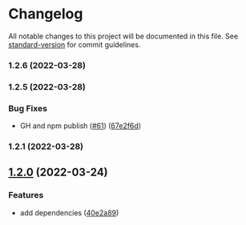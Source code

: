 # Changelog

All notable changes to this project will be documented in this file. See [standard-version](https://github.com/conventional-changelog/standard-version) for commit guidelines.

### 1.2.6 (2022-03-28)

### 1.2.5 (2022-03-28)


### Bug Fixes

* GH and npm publish ([#61](https://github.com/vsramalwan/typescript-eslint-prettier-config/issues/61)) ([67e2f6d](https://github.com/vsramalwan/typescript-eslint-prettier-config/commit/67e2f6d6fc3bc05b9287b8ce1f9ab93f3ae28de8))

### 1.2.1 (2022-03-28)

## [1.2.0](https://github.com/vsramalwan/typescript-eslint-prettier-config/compare/v1.1.21...v1.2.0) (2022-03-24)


### Features

* add dependencies ([40e2a89](https://github.com/vsramalwan/typescript-eslint-prettier-config/commit/40e2a8903cbd2bd93e5ea8e5d714b9c50daa6422))
